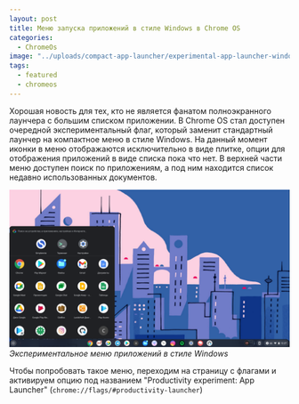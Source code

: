 ```yaml
---
layout: post
title: Меню запуска приложений в стиле Windows в Chrome OS
categories:
  - ChromeOs
image: "../uploads/compact-app-launcher/experimental-app-launcher-windows-like.png"
tags:
  - featured
  - chromeos
---
```


Хорошая новость для тех, кто не является фанатом полноэкранного лаунчера с большим списком приложении. В Chrome OS стал доступен очередной экспериментальный флаг, который заменит стандартный лаунчер на компактное меню в стиле Windows. На данный момент иконки в меню отображаются исключительно в виде плитке, опции для отображения приложений в виде списка пока что нет. В верхней части меню доступен поиск по приложениям, а под ним находится список недавно использованных документов.

  ![Экспериментальное меню приложений](../uploads/compact-app-launcher/experimental-app-launcher-windows-like.png "Экспериментальное меню приложений в стиле Windows")
  _Экспериментальное меню приложений в стиле Windows_

Чтобы попробовать такое меню, переходим на страницу с флагами и активируем опцию под названием "Productivity experiment: App Launcher" (`chrome://flags/#productivity-launcher`)